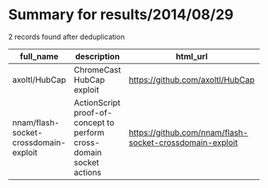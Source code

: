 
# Summary for results/2014/08/29
    
2 records found after deduplication

| full_name | description | html_url | matched_list | matched_count | pushed_at | size | stargazers_count | language | forks_count |
|---------------------------------------|----------------------------------------------------------------------|----------------------------------------------------------|----------------|-----------------|---------------------------|--------|--------------------|--------------|---------------|
| axoltl/HubCap | ChromeCast HubCap exploit | https://github.com/axoltl/HubCap | ['exploit'] | 1 | 2014-08-29 03:25:34+00:00 | 105 | 62 | C | 15 |
| nnam/flash-socket-crossdomain-exploit | ActionScript proof-of-concept to perform cross-domain socket actions | https://github.com/nnam/flash-socket-crossdomain-exploit | ['exploit'] | 1 | 2014-08-29 18:18:15+00:00 | 136 | 3 | ActionScript | 3 |
